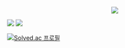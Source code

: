 <!--
**yunsuk990/yunsuk990** is a ✨ _special_ ✨ repository because its `README.md` (this file) appears on your GitHub profile.

Here are some ideas to get you started:

- 🔭 I’m currently working on ...
- 🌱 I’m currently learning ...
- 👯 I’m looking to collaborate on ...
- 🤔 I’m looking for help with ...
- 💬 Ask me about ...
- 📫 How to reach me: ...
- 😄 Pronouns: ...
- ⚡ Fun fact: ...
-->
<p align="center">
  <img src="https://capsule-render.vercel.app/api?type=waving&color=7E77AD&height=200&section=header&text=Yunsuk&fontSize=70"/>
</p>

<div>
  <img src="https://github-readme-stats.vercel.app/api?username=yunsuk990&show_icons=true&bg_color=00000000&theme=transparent"/>
  <img src="https://github-readme-stats.vercel.app/api/top-langs/?username=yunsuk990&layout=compact&bg_color=00000000&theme=transparent"/>
</div>

[![Solved.ac
프로필](http://mazassumnida.wtf/api/generate_badge?boj=yunsuk990)](https://solved.ac/yunsuk990)
